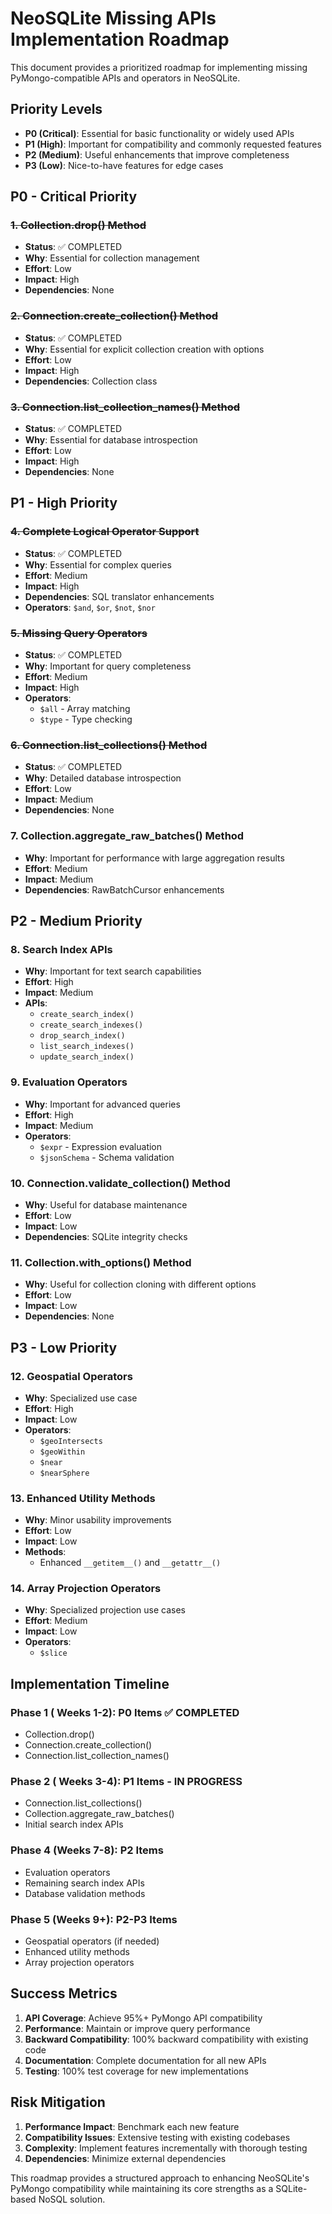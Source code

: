 # NeoSQLite Missing APIs Implementation Roadmap

This document provides a prioritized roadmap for implementing missing PyMongo-compatible APIs and operators in NeoSQLite.

## Priority Levels

- **P0 (Critical)**: Essential for basic functionality or widely used APIs
- **P1 (High)**: Important for compatibility and commonly requested features
- **P2 (Medium)**: Useful enhancements that improve completeness
- **P3 (Low)**: Nice-to-have features for edge cases

## P0 - Critical Priority

### ~~1. Collection.drop() Method~~
- **Status**: ✅ COMPLETED
- **Why**: Essential for collection management
- **Effort**: Low
- **Impact**: High
- **Dependencies**: None

### ~~2. Connection.create_collection() Method~~
- **Status**: ✅ COMPLETED
- **Why**: Essential for explicit collection creation with options
- **Effort**: Low
- **Impact**: High
- **Dependencies**: Collection class

### ~~3. Connection.list_collection_names() Method~~
- **Status**: ✅ COMPLETED
- **Why**: Essential for database introspection
- **Effort**: Low
- **Impact**: High
- **Dependencies**: None

## P1 - High Priority

### ~~4. Complete Logical Operator Support~~
- **Status**: ✅ COMPLETED
- **Why**: Essential for complex queries
- **Effort**: Medium
- **Impact**: High
- **Dependencies**: SQL translator enhancements
- **Operators**: `$and`, `$or`, `$not`, `$nor`

### ~~5. Missing Query Operators~~
- **Status**: ✅ COMPLETED
- **Why**: Important for query completeness
- **Effort**: Medium
- **Impact**: High
- **Operators**: 
  - `$all` - Array matching
  - `$type` - Type checking

### ~~6. Connection.list_collections() Method~~
- **Status**: ✅ COMPLETED
- **Why**: Detailed database introspection
- **Effort**: Low
- **Impact**: Medium
- **Dependencies**: None

### 7. Collection.aggregate_raw_batches() Method
- **Why**: Important for performance with large aggregation results
- **Effort**: Medium
- **Impact**: Medium
- **Dependencies**: RawBatchCursor enhancements

## P2 - Medium Priority

### 8. Search Index APIs
- **Why**: Important for text search capabilities
- **Effort**: High
- **Impact**: Medium
- **APIs**:
  - `create_search_index()`
  - `create_search_indexes()`
  - `drop_search_index()`
  - `list_search_indexes()`
  - `update_search_index()`

### 9. Evaluation Operators
- **Why**: Important for advanced queries
- **Effort**: High
- **Impact**: Medium
- **Operators**:
  - `$expr` - Expression evaluation
  - `$jsonSchema` - Schema validation

### 10. Connection.validate_collection() Method
- **Why**: Useful for database maintenance
- **Effort**: Low
- **Impact**: Low
- **Dependencies**: SQLite integrity checks

### 11. Collection.with_options() Method
- **Why**: Useful for collection cloning with different options
- **Effort**: Low
- **Impact**: Low
- **Dependencies**: None

## P3 - Low Priority

### 12. Geospatial Operators
- **Why**: Specialized use case
- **Effort**: High
- **Impact**: Low
- **Operators**:
  - `$geoIntersects`
  - `$geoWithin`
  - `$near`
  - `$nearSphere`

### 13. Enhanced Utility Methods
- **Why**: Minor usability improvements
- **Effort**: Low
- **Impact**: Low
- **Methods**:
  - Enhanced `__getitem__()` and `__getattr__()`

### 14. Array Projection Operators
- **Why**: Specialized projection use cases
- **Effort**: Medium
- **Impact**: Low
- **Operators**:
  - `$slice`

## Implementation Timeline

### Phase 1 ( Weeks 1-2): P0 Items ✅ COMPLETED
- Collection.drop()
- Connection.create_collection()
- Connection.list_collection_names()

### Phase 2 ( Weeks 3-4): P1 Items - IN PROGRESS
- Connection.list_collections()
- Collection.aggregate_raw_batches()
- Initial search index APIs

### Phase 4 (Weeks 7-8): P2 Items
- Evaluation operators
- Remaining search index APIs
- Database validation methods

### Phase 5 (Weeks 9+): P2-P3 Items
- Geospatial operators (if needed)
- Enhanced utility methods
- Array projection operators

## Success Metrics

1. **API Coverage**: Achieve 95%+ PyMongo API compatibility
2. **Performance**: Maintain or improve query performance
3. **Backward Compatibility**: 100% backward compatibility with existing code
4. **Documentation**: Complete documentation for all new APIs
5. **Testing**: 100% test coverage for new implementations

## Risk Mitigation

1. **Performance Impact**: Benchmark each new feature
2. **Compatibility Issues**: Extensive testing with existing codebases
3. **Complexity**: Implement features incrementally with thorough testing
4. **Dependencies**: Minimize external dependencies

This roadmap provides a structured approach to enhancing NeoSQLite's PyMongo compatibility while maintaining its core strengths as a SQLite-based NoSQL solution.